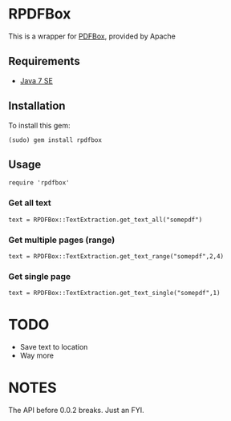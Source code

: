 # RPDFBox #
This is a wrapper for [PDFBox](http://pdfbox.apache.org), provided by Apache

## Requirements ##
* [Java 7 SE](http://java.oracle.com)

## Installation ##
To install this gem:

    (sudo) gem install rpdfbox

## Usage ##
    require 'rpdfbox'

### Get all text ###

    text = RPDFBox::TextExtraction.get_text_all("somepdf")

### Get multiple pages (range)

    text = RPDFBox::TextExtraction.get_text_range("somepdf",2,4)

### Get single page

    text = RPDFBox::TextExtraction.get_text_single("somepdf",1)

# TODO #
* Save text to location
* Way more

# NOTES #
The API before 0.0.2 breaks. Just an FYI.